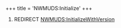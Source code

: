 +++
title = 'NWMUDS:Initialize'
+++

1.  REDIRECT
    [NWMUDS:InitializeWithVersion](NWMUDS:InitializeWithVersion "wikilink")